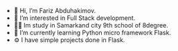 - 👋 Hi, I’m Fariz Abduhakimov.
- 👀 I’m interested in Full Stack development.
- 👨‍🎓 Im study in Samarkand city 9th school of 8degree.
- 🌱 I’m currently learning Python micro framework Flask.
- ⚙️ I have simple projects done in Flask.

<!---
FarizAbduhakimov/FarizAbduhakimov is a ✨ special ✨ repository because its `README.md` (this file) appears on your GitHub profile.
You can click the Preview link to take a look at your changes.
--->
